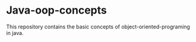 # Java-oop-concepts
This repository contains the basic concepts of object-oriented-programing in java.
